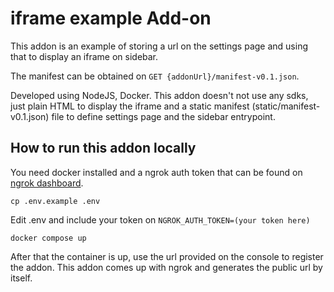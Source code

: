 # iframe example Add-on
This addon is an example of storing a url on the settings page and using that to display an iframe on sidebar.

The manifest can be obtained on `GET {addonUrl}/manifest-v0.1.json`.

Developed using NodeJS, Docker. This addon doesn't not use any sdks, just plain HTML to display the iframe and a static manifest (static/manifest-v0.1.json) file to define settings page and the sidebar entrypoint.

## How to run this addon locally

You need docker installed and a ngrok auth token that can be found on [ngrok dashboard](https://dashboard.ngrok.com/get-started/your-authtoken).

```
cp .env.example .env
```
Edit .env and include your token on `NGROK_AUTH_TOKEN=(your token here)`
```
docker compose up
```

After that the container is up, use the url provided on the console to register the addon. This addon comes up with ngrok and generates the public url by itself.
